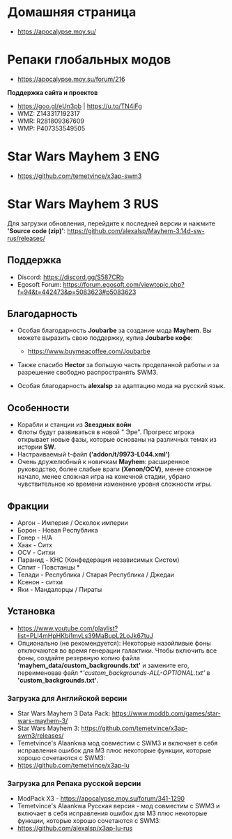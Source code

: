 # Домашняя страница 
* https://apocalypse.moy.su/ 

# Репаки глобальных модов
* https://apocalypse.moy.su/forum/216 

**Поддержка сайта и проектов**

* https://goo.gl/eUn3pb | https://u.to/TN4iFg
* WMZ: Z143317192317  
* WMR: R281809367609 
* WMP: P407353549505

# Star Wars Mayhem 3 ENG
* https://github.com/temetvince/x3ap-swm3

# Star Wars Mayhem 3 RUS

Для загрузки обновления, перейдите к последней версии и нажмите **'Source code (zip)'**: https://github.com/alexalsp/Mayhem-3.14d-sw-rus/releases/

## Поддержка
* Discord: https://discord.gg/S587CRb
* Egosoft Forum: https://forum.egosoft.com/viewtopic.php?f=94&t=442473&p=5083623#p5083623

## Благодарность
* Особая благодарность **Joubarbe** за создание мода **Mayhem**. Вы можете выразить свою поддержку, купив **Joubarbe кофе**:
    * https://www.buymeacoffee.com/Joubarbe
* Также спасибо **Hector** за большую часть проделанной работы и за разрешение свободно распространять SWM3.

* Особая благодарность **alexalsp** за адаптацию мода на русский язык.

## Особенности
* Корабли и станции из **Звездных войн**
* Флоты будут развиваться в новой " Эре". Прогресс игрока открывает новые фазы, которые основаны на различных темах из истории **SW**.
* Настраиваемый t-файл **('addon/t/9973-L044.xml')**
* Очень дружелюбный к новичкам **Mayhem**: расширенное руководство, более слабые враги **(Xenon/OCV)**, менее сложное начало, менее сложная игра на конечной стадии, убрано чувствительное ко времени изменение уровня сложности игры.

## Фракции
* Аргон - Империя / Осколок империи
* Борон - Новая Республика
* Гонер - Н/А
* Хаак - Ситх
* OCV - Ситхи
* Паранид - КНС (Конфедерация независимых Систем)
* Сплит - Повстанцы *
* Телади - Республика / Старая Республика / Джедаи
* Ксенон - ситхи
* Яки - Мандалорцы / Пираты

## Установка

* https://www.youtube.com/playlist?list=PLl4mHpHKbi1mvLs39MaBupL2LoJk67tuJ
* Опционально (не рекомендуется): Некоторые назойливые фоны отключаются во время генерации галактики. Чтобы включить все фоны, создайте резервную копию файла **'mayhem_data/custom_backgrounds.txt'** и замените его, переименовав файл **'custom_backgrounds-ALL-OPTIONAL.txt'* в **'custom_backgrounds.txt'**.

### Загрузка для Английской версии
* Star Wars Mayhem 3 Data Pack: https://www.moddb.com/games/star-wars-mayhem-3/
* Star Wars Mayhem 3: https://github.com/temetvince/x3ap-swm3/releases/
* Temetvince's Alaankwa мод совместим с SWM3 и включает в себя исправления ошибок для M3 плюс некоторые функции, которые хорошо сочетаются с SWM3:
* https://github.com/temetvince/x3ap-lu

### Загрузка для Репака русской версии
* ModPack X3 - https://apocalypse.moy.su/forum/341-1290
* Temetvince's Alaankwa Русская версия -  мод совместим с SWM3 и включает в себя исправления ошибок для M3 плюс некоторые функции, которые хорошо сочетаются с SWM3:
* https://github.com/alexalsp/x3ap-lu-rus